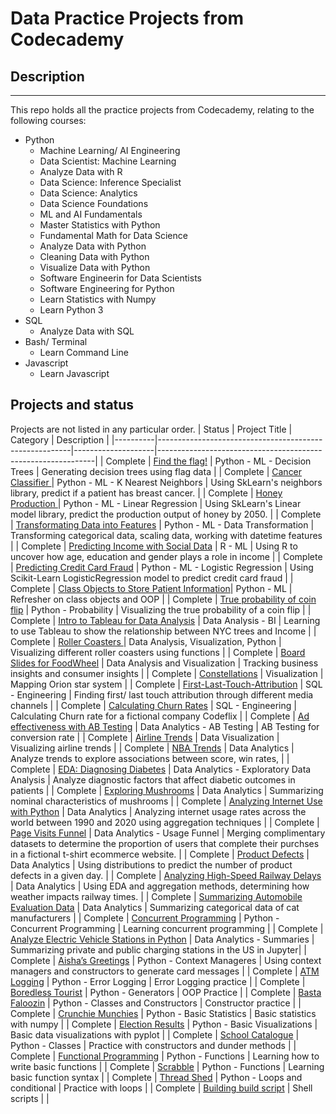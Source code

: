 # Data Practice Projects from Codecademy
## Description
-----------------
This repo holds all the practice projects from Codecademy, relating to the following courses:
* Python
  * Machine Learning/ AI Engineering
  * Data Scientist: Machine Learning
  * Analyze Data with R
  * Data Science: Inference Specialist
  * Data Science: Analytics
  * Data Science Foundations
  * ML and AI Fundamentals
  * Master Statistics with Python
  * Fundamental Math for Data Science
  * Analyze Data with Python
  * Cleaning Data with Python
  * Visualize Data with Python
  * Software Engineerin for Data Scientists
  * Software Engineering for Python 
  * Learn Statistics with Numpy
  * Learn Python 3
* SQL
  * Analyze Data with SQL
* Bash/ Terminal
  * Learn Command Line
* Javascript
  * Learn Javascript

## Projects and status
Projects are not listed in any particular order.
| Status   | Project Title                                          | Category           | Description                                                  |
|----------|--------------------------------------------------------|--------------------|--------------------------------------------------------------|
| Complete | [Find the flag!](https://github.com/anderoos/codecademy-practice-projects/blob/main/Python_ML/find_the_flag.ipynb)   | Python - ML - Decision Trees | Generating decision trees using flag data            |
| Complete | [Cancer Classifier ](https://github.com/anderoos/codecademy-practice-projects/blob/main/Python_ML/cancer_classifier.py)          | Python - ML - K Nearest Neighbors |  Using SkLearn's neighbors library, predict if a patient has breast cancer. |
| Complete | [Honey Production ](https://github.com/anderoos/codecademy-practice-projects/blob/main/Python_ML/honey_production.py)  | Python - ML - Linear Regression       | Using SkLearn's Linear model library, predict the production output of honey by 2050. |
| Complete | [Transformating Data into Features](https://github.com/anderoos/codecademy-practice-projects/blob/main/Python_ML/data_transformation_features.py)  | Python - ML - Data Transformation       | Transforming categorical data, scaling data, working with datetime features |
| Complete | [Predicting Income with Social Data](https://github.com/anderoos/codecademy-practice-projects/tree/main/R/predicting-income-social) | R - ML             | Using R to uncover how age, education and gender plays a role in income | 
| Complete | [Predicting Credit Card Fraud](https://github.com/anderoos/codecademy-practice-projects/blob/main/Python_ML/predicting_creditcard_fraud.py)  | Python - ML - Logistic Regression      | Using Scikit-Learn LogisticRegression model to predict credit card fraud |
| Complete | [Class Objects to Store Patient Information](https://github.com/anderoos/codecademy-practice-projects/blob/main/Python_ML/patient_classes.py)| Python - ML            | Refresher on class objects and OOP                           |
| Complete | [True probability of coin flip](https://github.com/anderoos/codecademy-practice-projects/blob/main/Python/true-probability-coin-flip.ipynb)                                  | Python - Probability | Visualizing the true probability of a coin flip | 
| Complete | [Intro to Tableau for Data Analysis](https://github.com/anderoos/codecademy-practice-projects/tree/main/Tableau/Learn-Tableau-for-Data-Viz-main)  | Data Analysis - BI | Learning to use Tableau to show the relationship between NYC trees and Income | 
| Complete | [Roller Coasters ](https://github.com/anderoos/codecademy-practice-projects/tree/main/Python/Roller%20Coaster) | Data Analysis, Visualization, Python     | Visualizing different roller coasters using functions      |
| Complete | [Board Slides for FoodWheel](https://github.com/anderoos/codecademy-practice-projects/tree/main/Python/foodwheel)  | Data Analysis and Visualization      | Tracking business insights and consumer insights |
| Complete | [Constellations](https://github.com/anderoos/codecademy-practice-projects/tree/main/Python/orion-project)                                         | Visualization      | Mapping Orion star system                                    |
| Complete | [First-Last-Touch-Attribution](https://github.com/anderoos/codecademy-practice-projects/blob/main/Python/codecademy-first-last-touch-attribution.sql)                           | SQL - Engineering  | Finding first/ last touch attribution through different media channels |
| Complete | [Calculating Churn Rates](https://github.com/anderoos/codecademy-practice-projects/blob/main/Python/codecademy-churn-rate.sql)                                | SQL - Engineering  | Calculating Churn rate for a fictional company Codeflix      |
| Complete | [Ad effectiveness with AB Testing](https://github.com/anderoos/codecademy-practice-projects/blob/main/Python/codecademy-ad-effectiveness-ab-testing.ipynb)                        | Data Analytics - AB Testing | AB Testing for conversion rate | 
| Complete | [Airline Trends](https://github.com/anderoos/codecademy-practice-projects/tree/main/Python/Airline%20Analysis) | Data Visualization | Visualizing airline trends                                   |
| Complete | [NBA Trends](https://github.com/anderoos/codecademy-practice-projects/tree/main/Python/Codecademy_NBA_Trends_Project)     | Data Analytics     | Analyze trends to explore associations between score, win rates,  |
| Complete | [EDA: Diagnosing Diabetes](https://github.com/anderoos/codecademy-practice-projects/tree/main/Python/EDA%20Diagnosing%20Diabetes) |  Data Analytics - Exploratory Data Analysis    | Analyze diagnostic factors that affect diabetic outcomes in patients |
| Complete | [Exploring Mushrooms](https://github.com/anderoos/codecademy-practice-projects/tree/main/Python/Exploring%20Mushrooms) | Data Analytics     | Summarizing nominal characteristics of mushrooms             |
| Complete | [Analyzing Internet Use with Python](https://github.com/anderoos/codecademy-practice-projects/tree/main/Python/internet-usage-by-country)  | Data Analytics     | Analyzing internet usage rates across the world between 1990 and 2020 using aggregation techniques |
| Complete | [Page Visits Funnel](https://github.com/anderoos/codecademy-practice-projects/tree/main/Python/Page_Visits_Funnel_Project)  | Data Analytics - Usage Funnel    | Merging complimentary datasets to determine the proportion of users that complete their purchses in a fictional t-shirt ecommerce website.  |
| Complete | [Product Defects](https://github.com/anderoos/codecademy-practice-projects/tree/main/Python/product-defects)    | Data Analytics     | Using distributions to predict the number of product defects in a given day. |
| Complete | [Analyzing High-Speed Railway Delays](https://github.com/anderoos/codecademy-practice-projects/tree/main/Python/subway-delays-weather)  | Data Analytics     | Using EDA and aggregation methods, determining how weather impacts railway times. |
| Complete | [Summarizing Automobile Evaluation Data](https://github.com/anderoos/codecademy-practice-projects/tree/main/Python/Summarizing%20Automobile%20Evaluation%20Data)  | Data Analytics     | Summarizing categorical data of cat manufacturers            |
| Complete | [Concurrent Programming](https://github.com/anderoos/codecademy-practice-projects/blob/main/Python/codecademy-concurrent-programming)                                 | Python - Concurrent Programming         | Learning concurrent programming                      |
| Complete | [Analyze Electric Vehicle Stations in Python](https://github.com/anderoos/codecademy-practice-projects/blob/main/Python/codecademy-ev-charging-stations.ipynb)            | Data Analytics - Summaries    | Summarizing private and public charging stations in the US in Jupyter|
| Complete | [Aisha’s Greetings](https://github.com/anderoos/codecademy-practice-projects/blob/main/Python/codecademy-aishas-greetings.py)                                      | Python - Context Manageres        | Using context managers and constructors to generate card messages |
| Complete | [ATM Logging](https://github.com/anderoos/codecademy-practice-projects/blob/main/Python/codecademy-ATM-logging.py)                                            | Python - Error Logging            | Error Logging practice                                       |
| Complete | [Boredless Tourist](https://github.com/anderoos/codecademy-practice-projects/blob/main/Python/codecademy-the-boredless-tourist.py) | Python - Generators            | OOP Practice             |
| Complete | [Basta Faloozin](https://github.com/anderoos/codecademy-practice-projects/blob/main/Python/codecademy-basta-fazoolin.py)                                         | Python - Classes and Constructors            | Constructor practice                                         |
| Complete | [Crunchie Munchies](https://github.com/anderoos/codecademy-practice-projects/blob/main/Python/codecademy-crunchiemunchies.py)                                      | Python - Basic Statistics            | Basic statistics with numpy                                         |
| Complete | [Election Results](https://github.com/anderoos/codecademy-practice-projects/blob/main/Python/codecademy-election-results.py)                                       | Python - Basic Visualizations         | Basic data visualizations with pyplot             |
| Complete | [School Catalogue](https://github.com/anderoos/codecademy-practice-projects/blob/main/Python/codecademy-school-catalogue.py)                                      | Python - Classes            | Practice with constructors and dunder methods        |
| Complete | [Functional Programming](https://github.com/anderoos/codecademy-practice-projects/blob/main/Python/codecademy-functional-programming.py)                                 | Python - Functions          | Learning how to write basic functions      |
| Complete | [Scrabble](https://github.com/anderoos/codecademy-practice-projects/blob/main/Python/codecademy-scrabble.py)                  | Python - Functions            | Learning basic function syntax                |
| Complete | [Thread Shed](https://github.com/anderoos/codecademy-practice-projects/blob/main/Python/codecademy-thread-shed.py) | Python - Loops and conditional           | Practice with loops                         |
| Complete | [Building build script](https://github.com/anderoos/codecademy-practice-projects/blob/main/Python/codecademy-building-build-script.sh)                                 | Shell scripts             |                                                              |
